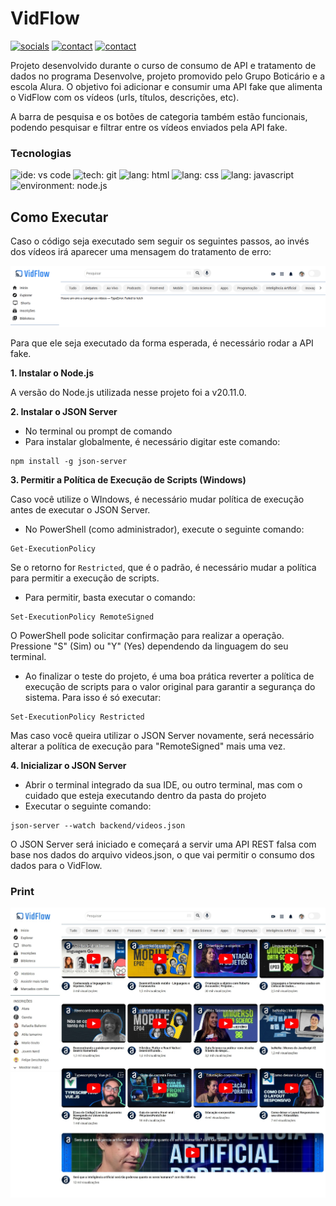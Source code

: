 # VidFlow

[![socials](https://img.shields.io/badge/linkedin-oliverbenites-steelblue?style=plastic&logo=linkedin&logoColor=0077B5&labelColor=white "socials")](https://www.linkedin.com/in/oliwerb/) 
[![contact](https://img.shields.io/badge/protonmail-darkslateblue?style=plastic&logo=protonmail&logoColor=darkslateblue&labelColor=white "socials")](mailto:olwrrb@protonmail.com") 
[![contact](https://img.shields.io/badge/gmail-firebrick?style=plastic&logo=gmail&logoColor=B22222&labelColor=white "socials")](mailto:benites.olivr@gmail.com.com")

Projeto desenvolvido durante o curso de consumo de API e tratamento de dados no programa Desenvolve, projeto promovido pelo Grupo Boticário e a escola Alura. O objetivo foi adicionar e consumir uma API fake que alimenta o VidFlow com os vídeos (urls, títulos, descrições, etc).

A barra de pesquisa e os botões de categoria também estão funcionais, podendo pesquisar e filtrar entre os vídeos enviados pela API fake.

### Tecnologias
![ide: vs code](https://img.shields.io/badge/IDE-visual_studio_code-lightblue?style=plastic&logo=visualstudiocode&logoColor=0078D4&labelColor=white&color=0078D4)
![tech: git](https://img.shields.io/badge/git-orangered?style=plastic&logo=git&logoColor=FF4500&labelColor=white)
![lang: html](https://img.shields.io/badge/lang.-html-darkorange?style=plastic&logo=html5&logoColor=FF8C00&labelColor=white)
![lang: css](https://img.shields.io/badge/lang.-css-royalblue?style=plastic&logo=css3&logoColor=4169E1&labelColor=white)
![lang: javascript](https://img.shields.io/badge/lang.-javascript-gold?style=plastic&logo=javascript&logoColor=FFD700&labelColor=191919)
![environment: node.js](https://img.shields.io/badge/environment-node.js-seagreen?style=plastic&logo=node.js&logoColor=3CB371&label=environment&labelColor=212121&color=3CB371)

## Como Executar

Caso o código seja executado sem seguir os seguintes passos, ao invés dos vídeos irá aparecer uma mensagem do tratamento de erro:

![alt text](img/Screenshot_Error.png)

Para que ele seja executado da forma esperada, é necessário rodar a API fake.

**1. Instalar o Node.js**

A versão do Node.js utilizada nesse projeto foi a v20.11.0.

**2. Instalar o JSON Server**

- No terminal ou prompt de comando
- Para instalar globalmente, é necessário digitar este comando:

```shell
npm install -g json-server
```

**3. Permitir a Política de Execução de Scripts (Windows)**

Caso você utilize o WIndows, é necessário mudar política de execução antes de executar o JSON Server.

- No PowerShell (como administrador), execute o seguinte comando:

```shell
Get-ExecutionPolicy
```

Se o retorno for `Restricted`, que é o padrão, é necessário mudar a política para permitir a execução de scripts.

- Para permitir, basta executar o comando:

```shell
Set-ExecutionPolicy RemoteSigned
```

O PowerShell pode solicitar confirmação para realizar a operação. Pressione "S" (Sim) ou "Y" (Yes) dependendo da linguagem do seu terminal.

- Ao finalizar o teste do projeto, é uma boa prática reverter a política de execução de scripts para o valor original para garantir a segurança do sistema. Para isso é só executar:

```shell
Set-ExecutionPolicy Restricted
```

Mas caso você queira utilizar o JSON Server novamente, será necessário alterar a política de execução para "RemoteSigned" mais uma vez.

**4. Inicializar o JSON Server**

- Abrir o terminal integrado da sua IDE, ou outro terminal, mas com o cuidado que esteja executando dentro da pasta do projeto
- Executar o seguinte comando:

```shell
json-server --watch backend/videos.json
```

O JSON Server será iniciado e começará a servir uma API REST falsa com base nos dados do arquivo videos.json, o que vai permitir o consumo dos dados para o VidFlow.

### Print

![alt text](/img/Screenshot_VidFlow.jpeg)
